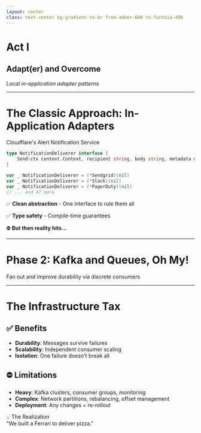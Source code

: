 ```yaml
---
layout: center
class: text-center bg-gradient-to-br from-amber-600 to-fuchsia-400
---
```


# Act I

## Adapt(er) and Overcome

_Local in-application adapter patterns_

<!-- speaker:
"Act One: Adapt(er) and Overcome."
We're going to look at how most teams start solving integration problems — with code inside their applications.
Tone: Educational, relatable — this is the familiar path most engineers take.
Transition: "Let's start with the classic approach..."
-->

---

# The Classic Approach: In-Application Adapters

<div class="text-lg mb-8 font-bold">Cloudflare's Alert Notification Service</div>

```go {all|1-3|5-8|all}
type NotificationDeliverer interface {
    Send(ctx context.Context, recipient string, body string, metadata map[string]string) error
}

var _ NotificationDeliverer = (*Sendgrid)(nil)
var _ NotificationDeliverer = (*Slack)(nil)
var _ NotificationDeliverer = (*PagerDuty)(nil)
// ... and 47 more
```

<v-click at="1">

✅ **Clean abstraction** - One interface to rule them all

</v-click>

<v-click at="2">

✅ **Type safety** - Compile-time guarantees

</v-click>

<v-click at="3">

⛔ **But then reality hits...**

</v-click>

<!-- speaker:
"This is what every engineering team does first — and for good reason. It's clean, it's type-safe, it works."
"I actually took this from Cloudflare's real codebase. We have 47 different notification channels in our alert system."
"When you're at 3 integrations, this feels like the right abstraction. When you hit 10, you start to question it. At 47..."
Pause and smile: "But then reality hits..."
"Your binary size balloons. Every new integration requires a full redeploy. And you start carrying around dependencies you don't even use."
Tone: Empathy — we've all been here. This isn't wrong, it's just insufficient at scale.
Transition: "So naturally, you add infrastructure to scale it out..."
-->

---

# Phase 2: Kafka and Queues, Oh My!

<div class="mb-8 font-bold">Fan out and improve durability via discrete consumers</div>

<script setup>
const queueDiagram = `
dispatch: {
  shape: hexagon
  style: {
    fill: '#4A90E2'
  }
}
router: {
  shape: diamond
  style: {
    fill: '#F5A623'
  }
}
slack_queue: {
  label: 'Slack Queue'
  shape: queue
}
sendgrid_queue: {
  label: 'SendGrid Queue'
  shape: queue
}
pagerduty_queue: {
  label: 'PagerDuty Queue'
  shape: queue
}
deliverer_x_queues: {
  style.multiple: true
  label: 'Deliverer X Queue'
  shape: queue
}
slack_consumer: {
  style.multiple: true
  label: 'Slack Consumer'
  shape: rectangle
}
sendgrid_consumer: {
  style.multiple: true
  label: 'SendGrid Consumer'
  shape: rectangle
}
pagerduty_consumer: {
  style.multiple: true
  label: 'PagerDuty Consumer'
  shape: rectangle
}
deliverer_x_consumers: {
  style.multiple: true
  label: 'Deliverer X Consumer'
  shape: rectangle
}

dispatch -> router
router -> slack_queue
router -> sendgrid_queue
router -> pagerduty_queue
router -> deliverer_x_queues
slack_queue -> slack_consumer
sendgrid_queue -> sendgrid_consumer
pagerduty_queue -> pagerduty_consumer
deliverer_x_queues -> deliverer_x_consumers
`
</script>

<D2Diagram
  :code="queueDiagram"
  class="mx-auto"
  :scale="0.6"
/>

<!-- speaker:
"Phase 2 is the distributed systems phase. You add Kafka because someone read a blog post about how Netflix does it."
Point to diagram: "Now you've got discrete consumers, independent scaling, proper failure isolation."
"And it works! You can scale each integration independently. Slack is getting hammered? Spin up more Slack consumers."
"But here's what the blog post didn't tell you..."
Tone: Building complexity, hinting at the cost that's coming.
Transition: "Let me show you the infrastructure tax..."
-->

---

# The Infrastructure Tax

<div class="grid grid-cols-2 gap-8 mt-8">

<div class="p-6 bg-slate-100 dark:bg-slate-700 rounded-lg">

## ✅ **Benefits**

- **Durability**: Messages survive failures
- **Scalability**: Independent consumer scaling
- **Isolation**: One failure doesn't break all

</div>

<div class="p-6 bg-neutral-100 dark:bg-neutral-700 rounded-lg">

## ⛔ **Limitations**

- **Heavy**: Kafka clusters, consumer groups, monitoring
- **Complex**: Network partitions, rebalancing, offset management
- **Deployment**: Any changes = re-rollout

</div>

</div>

<v-click>

<div class="text-center mt-8">
<div class="text-lg font-semibold mb-2">💡 The Realization</div>
"We built a Ferrari to deliver pizza."
</div>

</v-click>

<!-- speaker:
"On the left, you've got all the benefits. Durability, scalability, isolation. This is what the architecture review approved."
"On the right... this is what your ops team actually has to manage."
"You've got 3 engineers just keeping Kafka healthy. Consumer group rebalancing becomes a Friday afternoon incident. And when you need to change ONE adapter? Full redeployment of the consumer fleet."
Read the realization slowly: "We built a Ferrari... to deliver pizza."
Wait for the recognition to hit. "The infrastructure cost more than the problem it solved."
Tone: Rueful humor — we've all over-engineered something.
Transition: "There has to be a simpler way. What if the adapter logic didn't live in your application at all?"
-->
